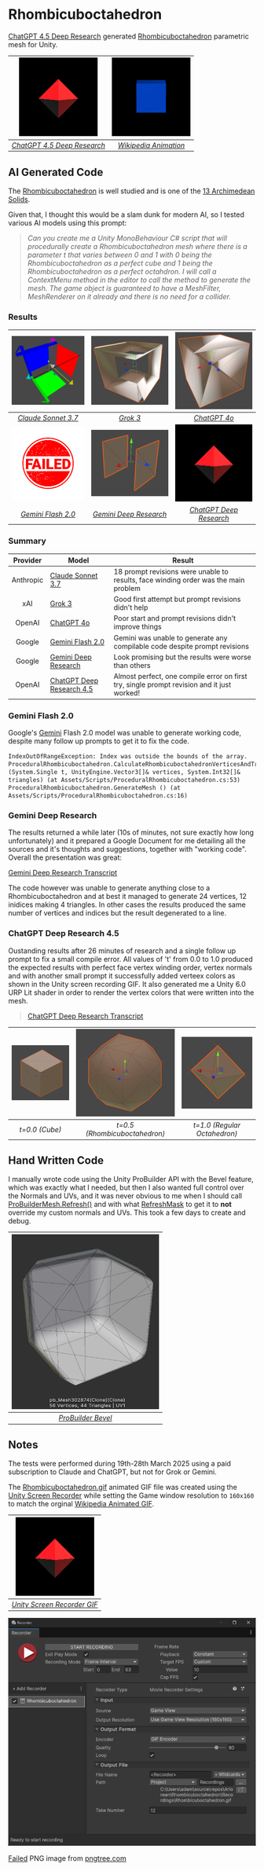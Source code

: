 # Rhombicuboctahedron

[ChatGPT 4.5 Deep Research](https://openai.com/index/introducing-deep-research/) generated [Rhombicuboctahedron](https://en.wikipedia.org/wiki/Rhombicuboctahedron) parametric mesh for Unity.

| ![Unity Screen Recording of Rhombicuboctahedron Parametric Mesh](/docs/Rhombicuboctahedron.gif) |  ![Wikipedia Rhombicuboctahedron Animated GIF](/docs/P2-A5-P3.gif) |
|:--:|:--:|
| _[ChatGPT 4.5 Deep Research](https://docs.unity3d.com/Packages/com.unity.recorder@5.1/manual/index.html)_ | _[Wikipedia Animation](https://en.wikipedia.org/wiki/Rhombicuboctahedron)_ |

## AI Generated Code

The [Rhombicuboctahedron](https://en.wikipedia.org/wiki/Rhombicuboctahedron) is well studied and is one of the [13 Archimedean Solids](https://en.wikipedia.org/wiki/Archimedean_solid).

Given that, I thought this would be a slam dunk for modern AI, so I tested various AI models using this prompt:
> _Can you create me a Unity MonoBehaviour C# script that will procedurally create a Rhombicuboctahedron mesh where there is a parameter t that varies between 0 and 1 with 0 being the Rhombicuboctahedron as a perfect cube and 1 being the Rhombicuboctahedron as a perfect octahdron. I will call a ContextMenu method in the editor to call the method to generate the mesh. The game object is guaranteed to have a MeshFilter, MeshRenderer on it already and there is no need for a collider._

### Results

| <img src="/docs/Claude.png" width="300"> | <img src="/docs/Grok.png" width="300"> | <img src="/docs/ChatGPT.png" width="300"> |
|:--:|:--:|:--:|
| _[Claude Sonnet 3.7](https://www.anthropic.com/claude/sonnet)_ | _[Grok 3](https://grok.com/)_ | _[ChatGPT 4o](https://chatgpt.com/)_ |
| <img src="/docs/Gemini.png" width="300"> | <img src="/docs/Gemini-DeepResearch.png" width="300"> | <img src="/docs/Rhombicuboctahedron.gif" width="300"> |
| _[Gemini Flash 2.0](https://gemini.google/)_ | _[Gemini Deep Research](https://gemini.google/)_ | _[ChatGPT Deep Research](https://openai.com/index/introducing-gpt-4-5/)_ |

### Summary

| Provider | Model | Result |
|:--:|--|--|
| Anthropic | [Claude Sonnet 3.7](https://www.anthropic.com/claude/sonnet) | 18 prompt revisions were unable to results, face winding order was the main problem |
| xAI | [Grok 3](https://grok.com/) | Good first attempt but prompt revisions didn't help |
| OpenAI | [ChatGPT 4o](https://chatgpt.com/) | Poor start and prompt revisions didn't improve things |
| Google | [Gemini Flash 2.0](https://gemini.google/) | Gemini was unable to generate any compilable code despite prompt revisions |
| Google | [Gemini Deep Research](https://gemini.google/) | Look promising but the results were worse than others |
| OpenAI | [ChatGPT Deep Research 4.5](https://openai.com/index/introducing-gpt-4-5/) | Almost perfect, one compile error on first try, single prompt revision and it just worked! |

### Gemini Flash 2.0

Google's [Gemini](https://gemini.google/) Flash 2.0 model was unable to generate working code, despite many follow up prompts to get it to fix the code.

```
IndexOutOfRangeException: Index was outside the bounds of the array.
ProceduralRhombicuboctahedron.CalculateRhombicuboctahedronVerticesAndTriangles (System.Single t, UnityEngine.Vector3[]& vertices, System.Int32[]& triangles) (at Assets/Scripts/ProceduralRhombicuboctahedron.cs:53)
ProceduralRhombicuboctahedron.GenerateMesh () (at Assets/Scripts/ProceduralRhombicuboctahedron.cs:16)
```

### Gemini Deep Research 

The results returned a while later (10s of minutes, not sure exactly how long unfortunately) and it prepared a Google Document for me detailing all the sources and it's thoughts and suggestions, together with "working code". Overall the presentation was great:

[Gemini Deep Research Transcript](https://docs.google.com/document/d/10nyRoulTEgFuvTiwIbM9txLCUbPuh6JCgWq644082Cw/edit?usp=sharing)

The code however was unable to generate anything close to a Rhombicuboctahedron and at best it managed to generate 24 vertices, 12 inidices making 4 triangles. In other cases the results produced the same number of vertices and indices but the result degenerated to a line.

### ChatGPT Deep Research 4.5

Oustanding results after 26 minutes of research and a single follow up prompt to fix a small compile error. All values of 't' from 0.0 to 1.0 produced the expected results with perfect face vertex winding order, vertex normals and with another small prompt it successfully added verteex colors as shown in the Unity screen recording GIF. It also generated me a Unity 6.0 URP Lit shader in order to render the vertex colors that were written into the mesh.

> [ChatGPT Deep Research Transcript](https://chatgpt.com/share/67e6f9a5-daa0-8007-9022-af811ec9d063)

| <img src="/docs/ChatGPT-DeepResearch-t=0.png" width="300"> | <img src="/docs/ChatGPT-DeepResearch-t=0.5.png" width="300"> | <img src="/docs/ChatGPT-DeepResearch-t=1.png" width="300"> |
|:--:|:--:|:--:|
| _t=0.0 (Cube)_ | _t=0.5 (Rhombicuboctahedron)_ | _t=1.0 (Regular Octahedron)_ |


## Hand Written Code

I manually wrote code using the Unity ProBuilder API with the Bevel feature, which was exactly what I needed, but then I also wanted full control over the Normals and UVs, and it was never obvious to me when I should call [ProBuilderMesh.Refresh()](https://docs.unity3d.com/Packages/com.unity.probuilder@6.0/api/UnityEngine.ProBuilder.ProBuilderMesh.html#UnityEngine.ProBuilder.ProBuilderMesh.Refresh(UnityEngine.ProBuilder.RefreshMask)) and with what [RefreshMask](https://docs.unity3d.com/Packages/com.unity.probuilder@6.0/api/UnityEngine.ProBuilder.RefreshMask.html) to get it to **not** override my custom normals and UVs. This took a few days to create and debug.

| <img src="/docs/ProBuilder%20Bevel.png" width="300"> |
|:--:|
| _[ProBuilder Bevel](https://docs.unity3d.com/Packages/com.unity.probuilder@6.0/manual/Edge_Bevel.html)_ |


## Notes

The tests were performed during 19th-28th March 2025 using a paid subscription to Claude and ChatGPT, but not for Grok or Gemini.

The [Rhombicuboctahedron.gif](/docs/Rhombicuboctahedron.gif) animated GIF file was created using the [Unity Screen Recorder](https://docs.unity3d.com/Packages/com.unity.recorder@5.1/manual/index.html) while setting the Game window resolution to `160x160` to match the orginal [Wikipedia Animated GIF](/docs/P2-A5-P3.gif).

| ![Unity Screen Recorder GIF](/docs/Rhombicuboctahedron.gif) |
|:--:|
| _[Unity Screen Recorder GIF](https://docs.unity3d.com/Packages/com.unity.recorder@5.1/manual/index.html)_ |

![Unity Screen Recorder](/docs/UnityScreenRecorder.png)

[Failed](/docs/Gemini.png) PNG image from [pngtree.com](https://pngtree.com/freepng/failed-icon_6612292.html)
